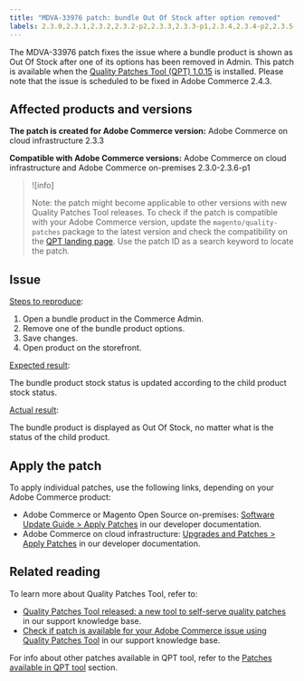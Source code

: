 ```yaml
---
title: "MDVA-33976 patch: bundle Out Of Stock after option removed"
labels: 2.3.0,2.3.1,2.3.2,2.3.2-p2,2.3.3,2.3.3-p1,2.3.4,2.3.4-p2,2.3.5-p1,2.3.5-p2,2.3.6,2.3.6-p1,QPT 1.0.15,QPT patches,Magento Commerce,Magento Commerce Cloud,Quality Patches Tool,support tools,Adobe Commerce,cloud infrastructure,on-premises,quality patches for Adobe Commerce,Magento Open Source
---
```


The MDVA-33976 patch fixes the issue where a bundle product is shown as Out Of Stock after one of its options has been removed in Admin. This patch is available when the [Quality Patches Tool (QPT) 1.0.15](https://devdocs.magento.com/guides/v2.4/comp-mgr/patching.html#mqp) is installed. Please note that the issue is scheduled to be fixed in Adobe Commerce 2.4.3.

## Affected products and versions

 **The patch is created for Adobe Commerce version:** Adobe Commerce on cloud infrastructure 2.3.3

 **Compatible with Adobe Commerce versions:** Adobe Commerce on cloud infrastructure and Adobe Commerce on-premises 2.3.0-2.3.6-p1

>![info]
>
 >Note: the patch might become applicable to other versions with new Quality Patches Tool releases. To check if the patch is compatible with your Adobe Commerce version, update the `magento/quality-patches` package to the latest version and check the compatibility on the [QPT landing page](https://devdocs.magento.com/quality-patches/tool.html#patch-grid). Use the patch ID as a search keyword to locate the patch.

## Issue

<ins>Steps to reproduce</ins>:

1. Open a bundle product in the Commerce Admin.
1. Remove one of the bundle product options.
1. Save changes.
1. Open product on the storefront.

<ins>Expected result</ins>:

The bundle product stock status is updated according to the child product stock status.

<ins>Actual result</ins>:

The bundle product is displayed as Out Of Stock, no matter what is the status of the child product.

## Apply the patch

To apply individual patches, use the following links, depending on your Adobe Commerce product:

* Adobe Commerce or Magento Open Source on-premises: [Software Update Guide > Apply Patches](https://devdocs.magento.com/guides/v2.4/comp-mgr/patching/mqp.html) in our developer documentation.
* Adobe Commerce on cloud infrastructure: [Upgrades and Patches > Apply Patches](https://devdocs.magento.com/cloud/project/project-patch.html) in our developer documentation.

## Related reading

To learn more about Quality Patches Tool, refer to:

* [Quality Patches Tool released: a new tool to self-serve quality patches](https://support.magento.com/hc/en-us/articles/360047139492) in our support knowledge base.
* [Check if patch is available for your Adobe Commerce issue using Quality Patches Tool](https://support.magento.com/hc/en-us/articles/360047125252) in our support knowledge base.

For info about other patches available in QPT tool, refer to the [Patches available in QPT tool](https://support.magento.com/hc/en-us/sections/360010506631-Patches-available-in-QPT-tool-) section.
